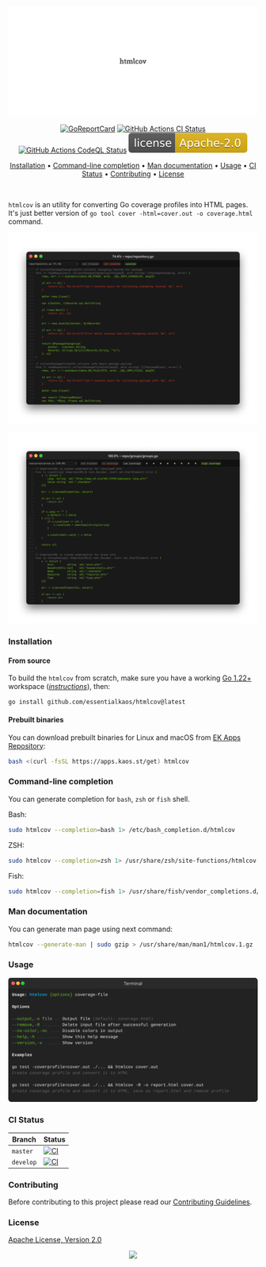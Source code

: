 <p align="center"><a href="#readme"><img src=".github/images/card.svg"/></a></p>

<p align="center">
  <a href="https://kaos.sh/r/htmlcov"><img src="https://kaos.sh/r/htmlcov.svg" alt="GoReportCard" /></a>
  <a href="https://kaos.sh/w/htmlcov/ci"><img src="https://kaos.sh/w/htmlcov/ci.svg" alt="GitHub Actions CI Status" /></a>
  <a href="https://kaos.sh/w/htmlcov/codeql"><img src="https://kaos.sh/w/htmlcov/codeql.svg" alt="GitHub Actions CodeQL Status" /></a>
  <a href="#license"><img src=".github/images/license.svg"/></a>
</p>

<p align="center"><a href="#installation">Installation</a> • <a href="#command-line-completion">Command-line completion</a> • <a href="#man-documentation">Man documentation</a> • <a href="#usage">Usage</a> • <a href="#ci-status">CI Status</a> • <a href="#contributing">Contributing</a> • <a href="#license">License</a></p>

<br/>

`htmlcov` is an utility for converting Go coverage profiles into HTML pages. It's just better version of `go tool cover -html=cover.out -o coverage.html` command.

![Screenshot](.github/images/screenshot1.png)

![Screenshot](.github/images/screenshot2.png)

### Installation

#### From source

To build the `htmlcov` from scratch, make sure you have a working [Go 1.22+](https://github.com/essentialkaos/.github/blob/master/GO-VERSION-SUPPORT.md) workspace (_[instructions](https://go.dev/doc/install)_), then:

```
go install github.com/essentialkaos/htmlcov@latest
```

#### Prebuilt binaries

You can download prebuilt binaries for Linux and macOS from [EK Apps Repository](https://apps.kaos.st/htmlcov/latest):

```bash
bash <(curl -fsSL https://apps.kaos.st/get) htmlcov
```

### Command-line completion

You can generate completion for `bash`, `zsh` or `fish` shell.

Bash:
```bash
sudo htmlcov --completion=bash 1> /etc/bash_completion.d/htmlcov
```

ZSH:
```bash
sudo htmlcov --completion=zsh 1> /usr/share/zsh/site-functions/htmlcov
```

Fish:
```bash
sudo htmlcov --completion=fish 1> /usr/share/fish/vendor_completions.d/htmlcov.fish
```

### Man documentation

You can generate man page using next command:

```bash
htmlcov --generate-man | sudo gzip > /usr/share/man/man1/htmlcov.1.gz
```

### Usage

<p align="center"><img src=".github/images/usage.svg"/></p>

### CI Status

| Branch | Status |
|--------|----------|
| `master` | [![CI](https://kaos.sh/w/htmlcov/ci.svg?branch=master)](https://kaos.sh/w/htmlcov/ci?query=branch:master) |
| `develop` | [![CI](https://kaos.sh/w/htmlcov/ci.svg?branch=develop)](https://kaos.sh/w/htmlcov/ci?query=branch:develop) |

### Contributing

Before contributing to this project please read our [Contributing Guidelines](https://github.com/essentialkaos/contributing-guidelines#contributing-guidelines).

### License

[Apache License, Version 2.0](http://www.apache.org/licenses/LICENSE-2.0)

<p align="center"><a href="https://essentialkaos.com"><img src="https://gh.kaos.st/ekgh.svg"/></a></p>
